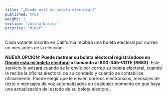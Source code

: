 ```yaml
---
title: "¿Dónde está mi boleta electoral?"
published: true
weight: 1
section: "voting-basics"
priority: "Minor"
---
```


Cada votante inscrito en California recibirá una boleta electoral por correo un mes antes de la elección. 

**NUEVA OPCIÓN: Puede rastrear su boleta electoral registrándose en [Dónde está mi boleta electoral](wheresmyballot.sos.ca.gov) o llamando al 800-345-VOTE (8683)**. Este servicio le avisará cuando se le envíe por correo su boleta electoral, cuando la reciba la oficina electoral de su condado y cuando se contabilice oficialmente. Puede elegir que le envíen correos electrónicos, mensajes de texto o mensajes de voz automatizados en cualquier momento en que haya una actualización del estado de su boleta electoral.
